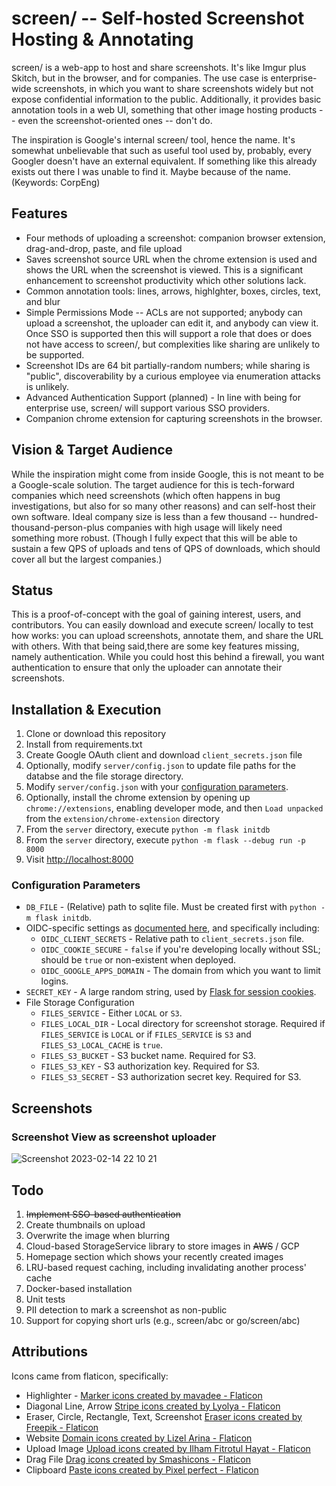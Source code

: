 # screen/ -- Self-hosted Screenshot Hosting & Annotating

screen/ is a web-app to host and share screenshots. It's like Imgur plus Skitch,
but in the browser, and for companies. The use case is enterprise-wide
screenshots, in which you want to share screenshots widely but not expose
confidential information to the public. Additionally, it provides basic
annotation tools in a web UI, something that other image hosting products --
even the screenshot-oriented ones -- don't do.

The inspiration is Google's internal screen/ tool, hence the name. It's
somewhat unbelievable that such as useful tool used by, probably, every
Googler doesn't have an external equivalent. If something like this already
exists out there I was unable to find it. Maybe because of the name.
(Keywords: CorpEng)

## Features

- Four methods of uploading a screenshot: companion browser extension,
  drag-and-drop, paste, and file upload
- Saves screenshot source URL when the chrome extension is used and shows the
  URL when the screenshot is viewed. This is a significant enhancement to
  screenshot productivity which other solutions lack.
- Common annotation tools: lines, arrows, highlghter, boxes, circles, text,
  and blur
- Simple Permissions Mode -- ACLs are not supported; anybody can upload a
  screenshot, the uploader can edit it, and anybody can view it. Once SSO is
  supported then this will support a role that does or does not have access
  to screen/, but complexities like sharing are unlikely to be supported.
- Screenshot IDs are 64 bit partially-random numbers; while sharing is "public",
  discoverability by a curious employee via enumeration attacks is unlikely.
- Advanced Authentication Support (planned) - In line with being for enterprise
  use, screen/ will support various SSO providers.
- Companion chrome extension for capturing screenshots in the browser.

## Vision & Target Audience

While the inspiration might come from inside Google, this is not meant to be a
Google-scale solution. The target audience for this is tech-forward companies
which need screenshots (which often happens in bug investigations, but also for
so many other reasons) and can self-host their own software. Ideal company size
is less than a few thousand -- hundred-thousand-person-plus companies with high
usage will likely need something more robust. (Though I fully expect that this
will be able to sustain a few QPS of uploads and tens of QPS of downloads, which
should cover all but the largest companies.)

## Status

This is a proof-of-concept with the goal of gaining interest, users, and
contributors. You can easily download and execute screen/ locally to test how
works: you can upload screenshots, annotate them, and share the URL with others.
With that being said,there are some key features missing, namely authentication.
While you could host this behind a firewall, you want authentication to ensure
that only the uploader can annotate their screenshots.

## Installation & Execution

1. Clone or download this repository
1. Install from requirements.txt
1. Create Google OAuth client and download `client_secrets.json` file
1. Optionally, modify `server/config.json` to update file paths for the databse
   and the file storage directory.
1. Modify `server/config.json` with your
   [configuration parameters](#configuration-parameters).
1. Optionally, install the chrome extension by opening up `chrome://extensions`,
   enabling developer mode, and then `Load unpacked` from the
   `extension/chrome-extension` directory
1. From the `server` directory, execute `python -m flask initdb`
1. From the `server` directory, execute `python -m flask --debug run -p 8000`
1. Visit [http://localhost:8000](http://localhost:8000)

### Configuration Parameters

- `DB_FILE` - (Relative) path to sqlite file. Must be created first with
  `python -m flask initdb`.
- OIDC-specific settings as
  [documented here](https://flask-oidc.readthedocs.io/en/latest/#settings-reference),
  and specifically including:
  - `OIDC_CLIENT_SECRETS` - Relative path to `client_secrets.json` file.
  - `OIDC_COOKIE_SECURE` - `false` if you're developing locally without SSL;
    should be `true` or non-existent when deployed.
  - `OIDC_GOOGLE_APPS_DOMAIN` - The domain from which you want to limit logins.
- `SECRET_KEY` - A large random string, used by
  [Flask for session cookies](https://flask.palletsprojects.com/en/2.2.x/config/#SECRET_KEY).
- File Storage Configuration
  - `FILES_SERVICE` - Either `LOCAL` or `S3`.
  - `FILES_LOCAL_DIR` - Local directory for screenshot storage. Required if
    `FILES_SERVICE` is `LOCAL` or if `FILES_SERVICE` is `S3` and
    `FILES_S3_LOCAL_CACHE` is `true`.
  - `FILES_S3_BUCKET` - S3 bucket name. Required for S3.
  - `FILES_S3_KEY` - S3 authorization key. Required for S3.
  - `FILES_S3_SECRET` - S3 authorization secret key. Required for S3.

## Screenshots

### Screenshot View as screenshot uploader

![Screenshot 2023-02-14 22 10 21](https://user-images.githubusercontent.com/761381/218946855-0bbb3446-9782-49ea-90a7-c277705b4e9d.png)

## Todo

1. ~~Implement SSO-based authentication~~
1. Create thumbnails on upload
1. Overwrite the image when blurring
1. Cloud-based StorageService library to store images in ~~AWS~~ / GCP
1. Homepage section which shows your recently created images
1. LRU-based request caching, including invalidating another process' cache
1. Docker-based installation
1. Unit tests
1. PII detection to mark a screenshot as non-public
1. Support for copying short urls (e.g., screen/abc or go/screen/abc)

## Attributions

Icons came from flaticon, specifically:

- Highlighter - <a href="https://www.flaticon.com/free-icons/marker"
  title="marker icons">Marker icons created by mavadee - Flaticon</a>
- Diagonal Line, Arrow <a href="https://www.flaticon.com/free-icons/stripe"
  title="stripe icons">Stripe icons created by Lyolya - Flaticon</a>
- Eraser, Circle, Rectangle, Text, Screenshot <a
  href="https://www.flaticon.com/free-icons/eraser" title="eraser icons">Eraser
  icons created by Freepik - Flaticon</a>
- Website <a href="https://www.flaticon.com/free-icons/domain" title="domain
  icons">Domain icons created by Lizel Arina - Flaticon</a>
- Upload Image <a href="https://www.flaticon.com/free-icons/upload"
  title="upload icons">Upload icons created by Ilham Fitrotul Hayat -
  Flaticon</a>
- Drag File <a href="https://www.flaticon.com/free-icons/drag" title="drag
  icons">Drag icons created by Smashicons - Flaticon</a>
- Clipboard <a href="https://www.flaticon.com/free-icons/paste" title="paste
  icons">Paste icons created by Pixel perfect - Flaticon</a>
